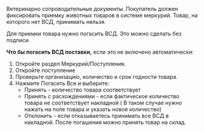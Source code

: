 Ветеринарно сопроводительные документы.
Покупатель должен фиксировать приемку животных товаров в системе меркурий. Товар, на которого нет ВСД, принимать нельзя.

Для приемки товара нужно погасить ВСД. Это можно сделать без подписи.

**Что бы погасить ВСД поставки,** если это не включено автоматически:
1. Откройте раздел Меркурий/Поступления.
2. Откройте поступление
3. Проверьте организацию, количество и срок годности товара.
4. Нажмите Погасить Все и выберите:
	- Принять - количество товара соответствует
	- Принять с расхождениями - если фактическое количество товара не соответствует накладной ( В таком случае нужно нажать на поле товара и указать новое количество) 
	- Отклонить - если отказываетесь принимать все ВСД в накладной.
После погашения можно принять товар на склад.


